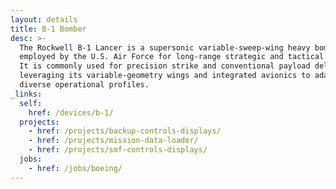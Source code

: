 ```yaml
---
layout: details
title: B-1 Bomber
desc: >-
  The Rockwell B-1 Lancer is a supersonic variable-sweep-wing heavy bomber
  employed by the U.S. Air Force for long-range strategic and tactical missions.
  It is commonly used for precision strike and conventional payload delivery,
  leveraging its variable-geometry wings and integrated avionics to adapt to
  diverse operational profiles.
_links:
  self:
    href: /devices/b-1/
  projects:
    - href: /projects/backup-controls-displays/
    - href: /projects/mission-data-loader/
    - href: /projects/smf-controls-displays/
  jobs:
    - href: /jobs/boeing/
---
```

